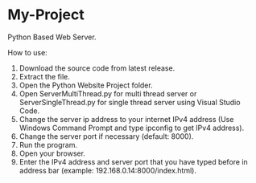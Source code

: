 # My-Project
Python Based Web Server.

How to use:
1. Download the source code from latest release.
2. Extract the file.
3. Open the Python Website Project folder.
4. Open ServerMultiThread.py for multi thread server or ServerSingleThread.py for single thread server using Visual Studio Code.
5. Change the server ip address to your internet IPv4 address (Use Windows Command Prompt and type ipconfig to get IPv4 address).
6. Change the server port if necessary (default: 8000).
7. Run the program.
8. Open your browser.
9. Enter the IPv4 address and server port that you have typed before in address bar (example: 192.168.0.14:8000/index.html).
